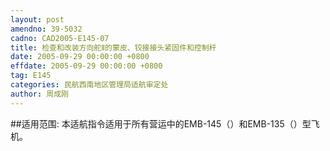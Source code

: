 ```yaml
---
layout: post
amendno: 39-5032
cadno: CAD2005-E145-07
title: 检查和改装方向舵Ⅱ的蒙皮、铰接接头紧固件和控制杆
date: 2005-09-29 00:00:00 +0800
effdate: 2005-09-29 00:00:00 +0800
tag: E145
categories: 民航西南地区管理局适航审定处
author: 周成刚
---
```


##适用范围:
本适航指令适用于所有营运中的EMB-145（）和EMB-135（）型飞机。

